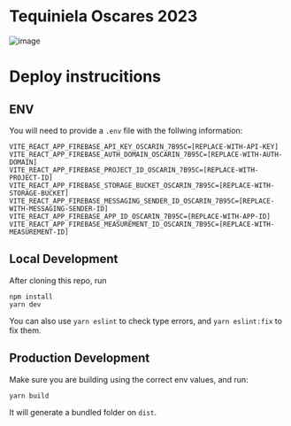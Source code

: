 # Tequiniela Oscares 2023

![image](https://user-images.githubusercontent.com/32628/222035770-a1f3aae2-fef5-4071-8aa9-3c8b13de86ff.png)

# Deploy instrucitions

## ENV
You will need to provide a `.env` file with the follwing information:

```
VITE_REACT_APP_FIREBASE_API_KEY_OSCARIN_7B95C=[REPLACE-WITH-API-KEY]
VITE_REACT_APP_FIREBASE_AUTH_DOMAIN_OSCARIN_7B95C=[REPLACE-WITH-AUTH-DOMAIN]
VITE_REACT_APP_FIREBASE_PROJECT_ID_OSCARIN_7B95C=[REPLACE-WITH-PROJECT-ID]
VITE_REACT_APP_FIREBASE_STORAGE_BUCKET_OSCARIN_7B95C=[REPLACE-WITH-STORAGE-BUCKET]
VITE_REACT_APP_FIREBASE_MESSAGING_SENDER_ID_OSCARIN_7B95C=[REPLACE-WITH-MESSAGING-SENDER-ID]
VITE_REACT_APP_FIREBASE_APP_ID_OSCARIN_7B95C=[REPLACE-WITH-APP-ID]
VITE_REACT_APP_FIREBASE_MEASUREMENT_ID_OSCARIN_7B95C=[REPLACE-WITH-MEASUREMENT-ID]
```
## Local Development

After cloning this repo, run

```
npm install
yarn dev
```

You can also use `yarn eslint` to check type errors, and `yarn eslint:fix` to fix them.

## Production Development

Make sure you are building using the correct env values, and run:

```
yarn build
```

It will generate a bundled folder on `dist`.
